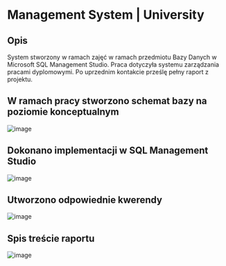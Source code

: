 # Management System | University

## Opis

System stworzony w ramach zajęć w ramach przedmiotu Bazy Danych w Microsoft SQL Management Studio. Praca dotyczyła systemu zarządzania pracami dyplomowymi. Po uprzednim kontakcie prześlę pełny raport z projektu. 

## W ramach pracy stworzono schemat bazy na poziomie konceptualnym

![image](https://user-images.githubusercontent.com/47500680/161261249-7cfa7681-07ee-4b11-9877-0f6fe7dc774f.png)

## Dokonano implementacji w SQL Management Studio 

![image](https://user-images.githubusercontent.com/47500680/161261327-5746d1fa-ca97-4ced-8043-b98a1b72f369.png)

## Utworzono odpowiednie kwerendy

![image](https://user-images.githubusercontent.com/47500680/161261402-1eeec87b-a4c5-4b4e-8904-64619746e35e.png)

## Spis treście raportu

![image](https://user-images.githubusercontent.com/47500680/161261083-0f026dbf-8372-42f9-9d9c-6f8f2a22aa7b.png)


